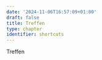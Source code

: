 ```yaml
---
date: '2024-11-06T16:57:09+01:00'
draft: false
title: Treffen
type: chapter
identifier: shortcuts
---
```

Treffen